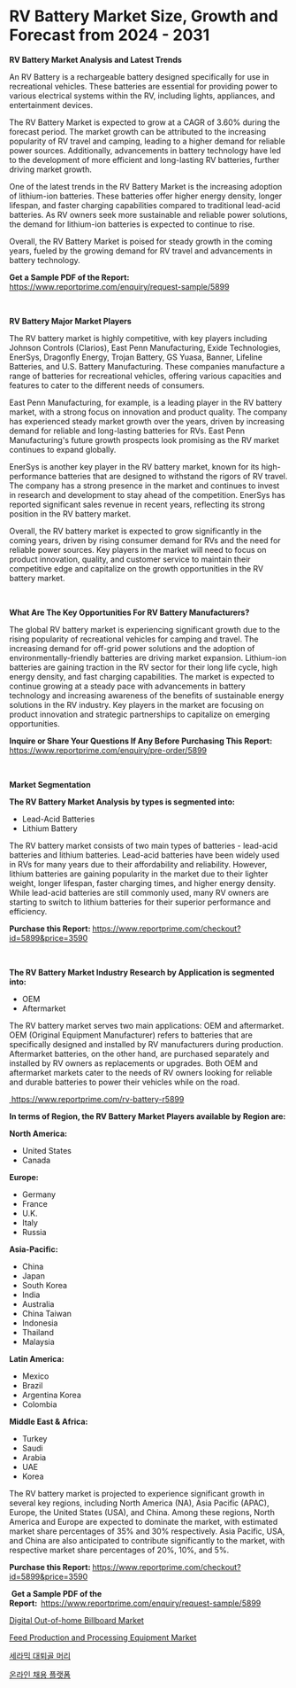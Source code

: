 <p><h1>RV Battery Market Size, Growth and Forecast from 2024 - 2031</h1></p><p><strong>RV Battery Market Analysis and Latest Trends</strong></p>
<p><p>An RV Battery is a rechargeable battery designed specifically for use in recreational vehicles. These batteries are essential for providing power to various electrical systems within the RV, including lights, appliances, and entertainment devices.</p><p>The RV Battery Market is expected to grow at a CAGR of 3.60% during the forecast period. The market growth can be attributed to the increasing popularity of RV travel and camping, leading to a higher demand for reliable power sources. Additionally, advancements in battery technology have led to the development of more efficient and long-lasting RV batteries, further driving market growth.</p><p>One of the latest trends in the RV Battery Market is the increasing adoption of lithium-ion batteries. These batteries offer higher energy density, longer lifespan, and faster charging capabilities compared to traditional lead-acid batteries. As RV owners seek more sustainable and reliable power solutions, the demand for lithium-ion batteries is expected to continue to rise.</p><p>Overall, the RV Battery Market is poised for steady growth in the coming years, fueled by the growing demand for RV travel and advancements in battery technology.</p></p>
<p><strong>Get a Sample PDF of the Report:&nbsp;</strong> <a href="https://www.reportprime.com/enquiry/request-sample/5899">https://www.reportprime.com/enquiry/request-sample/5899</a></p>
<p>&nbsp;</p>
<p><strong>RV Battery Major Market Players</strong></p>
<p><p>The RV battery market is highly competitive, with key players including Johnson Controls (Clarios), East Penn Manufacturing, Exide Technologies, EnerSys, Dragonfly Energy, Trojan Battery, GS Yuasa, Banner, Lifeline Batteries, and U.S. Battery Manufacturing. These companies manufacture a range of batteries for recreational vehicles, offering various capacities and features to cater to the different needs of consumers.</p><p>East Penn Manufacturing, for example, is a leading player in the RV battery market, with a strong focus on innovation and product quality. The company has experienced steady market growth over the years, driven by increasing demand for reliable and long-lasting batteries for RVs. East Penn Manufacturing's future growth prospects look promising as the RV market continues to expand globally.</p><p>EnerSys is another key player in the RV battery market, known for its high-performance batteries that are designed to withstand the rigors of RV travel. The company has a strong presence in the market and continues to invest in research and development to stay ahead of the competition. EnerSys has reported significant sales revenue in recent years, reflecting its strong position in the RV battery market.</p><p>Overall, the RV battery market is expected to grow significantly in the coming years, driven by rising consumer demand for RVs and the need for reliable power sources. Key players in the market will need to focus on product innovation, quality, and customer service to maintain their competitive edge and capitalize on the growth opportunities in the RV battery market.</p></p>
<p>&nbsp;</p>
<p><strong>What Are The Key Opportunities For RV Battery Manufacturers?</strong></p>
<p><p>The global RV battery market is experiencing significant growth due to the rising popularity of recreational vehicles for camping and travel. The increasing demand for off-grid power solutions and the adoption of environmentally-friendly batteries are driving market expansion. Lithium-ion batteries are gaining traction in the RV sector for their long life cycle, high energy density, and fast charging capabilities. The market is expected to continue growing at a steady pace with advancements in battery technology and increasing awareness of the benefits of sustainable energy solutions in the RV industry. Key players in the market are focusing on product innovation and strategic partnerships to capitalize on emerging opportunities.</p></p>
<p><strong>Inquire or Share Your Questions If Any Before Purchasing This Report:</strong> <a href="https://www.reportprime.com/enquiry/pre-order/5899">https://www.reportprime.com/enquiry/pre-order/5899</a></p>
<p>&nbsp;</p>
<p><strong>Market Segmentation</strong></p>
<p><strong>The RV Battery Market Analysis by types is segmented into:</strong></p>
<p><ul><li>Lead-Acid Batteries</li><li>Lithium Battery</li></ul></p>
<p><p>The RV battery market consists of two main types of batteries - lead-acid batteries and lithium batteries. Lead-acid batteries have been widely used in RVs for many years due to their affordability and reliability. However, lithium batteries are gaining popularity in the market due to their lighter weight, longer lifespan, faster charging times, and higher energy density. While lead-acid batteries are still commonly used, many RV owners are starting to switch to lithium batteries for their superior performance and efficiency.</p></p>
<p><strong>Purchase this Report:&nbsp;</strong><a href="https://www.reportprime.com/checkout?id=5899&price=3590">https://www.reportprime.com/checkout?id=5899&price=3590</a></p>
<p>&nbsp;</p>
<p><strong>The RV Battery Market Industry Research by Application is segmented into:</strong></p>
<p><ul><li>OEM</li><li>Aftermarket</li></ul></p>
<p><p>The RV battery market serves two main applications: OEM and aftermarket. OEM (Original Equipment Manufacturer) refers to batteries that are specifically designed and installed by RV manufacturers during production. Aftermarket batteries, on the other hand, are purchased separately and installed by RV owners as replacements or upgrades. Both OEM and aftermarket markets cater to the needs of RV owners looking for reliable and durable batteries to power their vehicles while on the road.</p></p>
<p><a href="https://www.reportprime.com/rv-battery-r5899">&nbsp;https://www.reportprime.com/rv-battery-r5899</a></p>
<p><strong>In terms of Region, the RV Battery Market Players available by Region are:</strong></p>
<p>
    <p> <strong> North America: </strong>
        <ul>
            <li>United States</li>
            <li>Canada</li>
        </ul>
        </p> 
    <p> <strong> Europe: </strong>
        <ul>
            <li>Germany</li>
            <li>France</li>
            <li>U.K.</li>
            <li>Italy</li>
            <li>Russia</li>
        </ul>
        </p> 
    <p> <strong> Asia-Pacific: </strong>
        <ul>
            <li>China</li>
            <li>Japan</li>
            <li>South Korea</li>
            <li>India</li>
            <li>Australia</li>
            <li>China Taiwan</li>
            <li>Indonesia</li>
            <li>Thailand</li>
            <li>Malaysia</li>
        </ul>
        </p> 
    <p> <strong> Latin America: </strong>
        <ul>
            <li>Mexico</li>
            <li>Brazil</li>
            <li>Argentina Korea</li>
            <li>Colombia</li>
        </ul>
        </p> 
    <p> <strong> Middle East & Africa: </strong>
        <ul>
            <li>Turkey</li>
            <li>Saudi</li>
            <li>Arabia</li>
            <li>UAE</li>
            <li>Korea</li>
        </ul>
    </p>
    </p>
<p><p>The RV battery market is projected to experience significant growth in several key regions, including North America (NA), Asia Pacific (APAC), Europe, the United States (USA), and China. Among these regions, North America and Europe are expected to dominate the market, with estimated market share percentages of 35% and 30% respectively. Asia Pacific, USA, and China are also anticipated to contribute significantly to the market, with respective market share percentages of 20%, 10%, and 5%.</p></p>
<p><strong>Purchase this Report: </strong><a href="https://www.reportprime.com/checkout?id=5899&price=3590">https://www.reportprime.com/checkout?id=5899&price=3590</a></p>
<p>&nbsp;<strong>Get a Sample PDF of the Report:&nbsp;&nbsp;</strong><a href="https://www.reportprime.com/enquiry/request-sample/5899">https://www.reportprime.com/enquiry/request-sample/5899</a></p>
<p><strong></strong></p>
<p><p><a href="https://www.linkedin.com/pulse/digital-out-of-home-billboard-market-share-evolution-growth-ls9ec">Digital Out-of-home Billboard Market</a></p><p><a href="https://www.linkedin.com/pulse/feed-production-processing-equipment-market-trends-forecast-48jae">Feed Production and Processing Equipment Market</a></p><p><a href="https://medium.com/@jodyomenick905/%EC%84%B8%EB%9D%BC%EB%AF%B9-%EB%8C%80%ED%87%B4-%EA%B3%A8%EB%B0%A9-%EB%A8%B8%EB%A6%AC-%EC%8B%9C%EC%9E%A5-%EB%B3%B4%EA%B3%A0%EC%84%9C%EB%8A%94-%EC%9D%B4-%EC%8B%9C%EC%9E%A5%EC%9D%98-%EC%B5%9C%EC%8B%A0-%ED%8A%B8%EB%A0%8C%EB%93%9C%EC%99%80-%EC%84%B1%EC%9E%A5-%EA%B8%B0%ED%9A%8C%EB%A5%BC-%EB%B3%B4%EC%97%AC%EC%A4%8D%EB%8B%88%EB%8B%A4-c6e586f94674">세라믹 대퇴골 머리</a></p><p><a href="https://medium.com/@axintepreda1/%EC%98%A8%EB%9D%BC%EC%9D%B8-%EC%B1%84%EC%9A%A9-%ED%94%8C%EB%9E%AB%ED%8F%BC-%EC%8B%9C%EC%9E%A5-%EC%8B%9C%EC%9E%A5-cagr-%EC%8B%9C%EC%9E%A5-%EB%8F%99%ED%96%A5-%EB%B0%8F-%EC%84%B1%EC%9E%A5-%EC%A0%84%EB%9E%B5%EC%97%90-%EB%8C%80%ED%95%9C-%ED%86%B5%EC%B0%B0%EB%A0%A5-2fe5b2426a96">온라인 채용 플랫폼</a></p></p>